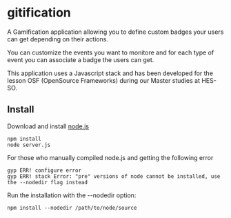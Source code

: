 # gitification

A Gamification application allowing you to define custom badges your users can get depending on their actions.

You can customize the events you want to monitore and for each type of event you can associate a badge the users can get.

This application uses a Javascript stack and has been developed for the lesson OSF (OpenSource Frameworks) during our Master studies at HES-SO.

## Install
Download and install [node.js](http://nodejs.org/download/)

    npm install
    node server.js


For those who manually compiled node.js and getting the following error 

    gyp ERR! configure error 
    gyp ERR! stack Error: "pre" versions of node cannot be installed, use the --nodedir flag instead

Run the installation with the --nodedir option:

    npm install --nodedir /path/to/node/source


